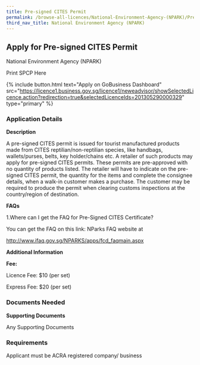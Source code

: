 ```yaml
---
title: Pre-signed CITES Permit
permalink: /browse-all-licences/National-Environment-Agency-(NPARK)/Pre-signed-CITES-Permit
third_nav_title: National Environment Agency (NPARK)
---
```


## Apply for Pre-signed CITES Permit

National Environment Agency (NPARK)

Print SPCP Here


{% include button.html text="Apply on GoBusiness Dashboard" src="https://licence1.business.gov.sg/licence1/neweadvisor/showSelectedLicence.action?redirection=true&selectedLicenceIds=201305290000329" type="primary" %}

### Application Details

<p><strong>Description</strong></p>
<p>A pre-signed CITES permit is issued for tourist manufactured products made from CITES reptilian/non-reptilian species, like handbags, wallets/purses, belts, key holder/chains etc. A retailer of such products may apply for pre-signed CITES permits. These permits are pre-approved with no quantity of products listed. The retailer will have to indicate on the pre-signed CITES permit, the quantity for the items and complete the consignee details, when a walk-in customer makes a purchase. The customer may be required to produce the permit when clearing customs inspections at the country/region of destination.</p>
<p><strong>FAQs</strong></p>
<p>1.Where can I get the FAQ for Pre-Signed CITES Certificate?</p>
<p>You can get the FAQ on this link: NParks FAQ website at</p>
<p><a href="http://www.ifaq.gov.sg/NPARKS/apps/fcd_faqmain.aspx">http://www.ifaq.gov.sg/NPARKS/apps/fcd_faqmain.aspx</a></p>

**Additional Information**

<p><strong>Fee:</strong></p>
<p>Licence Fee: $10 (per set)</p>
<p>Express Fee: $20 (per set)</p>

### Documents Needed

<p><strong>Supporting Documents</strong></p>
<p>Any Supporting Documents</p>

### Requirements

Applicant must be ACRA registered company/ business

